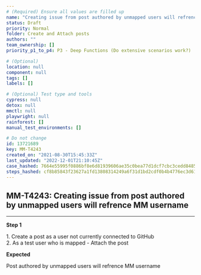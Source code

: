 ```yaml
---
# (Required) Ensure all values are filled up
name: "Creating issue from post authored by unmapped users will refrence MM username"
status: Draft
priority: Normal
folder: Create and Attach posts
authors: ""
team_ownership: []
priority_p1_to_p4: P3 - Deep Functions (Do extensive scenarios work?)

# (Optional)
location: null
component: null
tags: []
labels: []

# (Optional) Test type and tools
cypress: null
detox: null
mmctl: null
playwright: null
rainforest: []
manual_test_environments: []

# Do not change
id: 13721689
key: MM-T4243
created_on: "2021-08-30T15:45:33Z"
last_updated: "2022-12-01T21:10:45Z"
case_hashed: 7664e55995f0886bf8e6d81939606ae35c0bea77d1dcf7cbc3cedd8485643f5c506ffabcd0d2f1288a4c85fb6096e580
steps_hashed: cf8b85843f23627a1fd13808314249a6f31d1bd2cdf0b4b4776ec3d6155b6c58c160875663232b36af67efcf57e69b07
---
```


<!-- (Auto-generated) Based on frontmatter's "key" and "name" -->

## MM-T4243: Creating issue from post authored by unmapped users will refrence MM username

---

**Step 1**

1\. Create a post as a user not currently connected to GitHub\
2\. As a test user who is mapped - Attach the post

**Expected**

Post authored by unmapped users will refrence MM username
